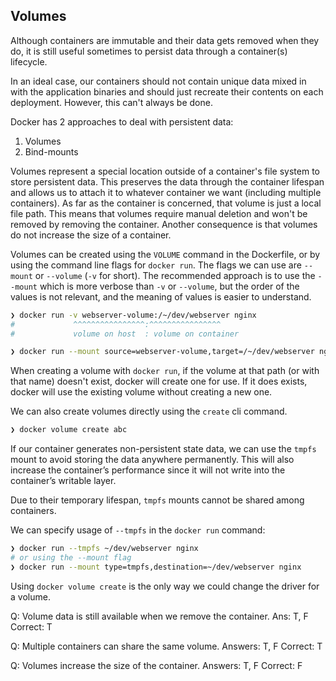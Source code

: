 ## Volumes

Although containers are immutable and their data gets removed when they do, it is still useful sometimes to persist data through a container(s) lifecycle.

In an ideal case, our containers should not contain unique data mixed in with the application binaries and should just recreate their contents on each deployment. However, this can't always be done.

Docker has 2 approaches to deal with persistent data:

1. Volumes
2. Bind-mounts

Volumes represent a special location outside of a container's file system to store persistent data. This preserves the data through the container lifespan and allows us to attach it to whatever container we want (including multiple containers). As far as the container is concerned, that volume is just a local file path. This means that volumes require manual deletion and won't be removed by removing the container. Another consequence is that volumes do not increase the size of a container.

Volumes can be created using the `VOLUME` command in the Dockerfile, or by using the command line flags for `docker run`. The flags we can use are `--mount` or `--volume` (`-v` for short). The recommended approach is to use the `--mount` which is more verbose than `-v` or `--volume`, but the order of the values is not relevant, and the meaning of values is easier to understand.

```bash
❯ docker run -v webserver-volume:/~/dev/webserver nginx
#             ^^^^^^^^^^^^^^^^:^^^^^^^^^^^^^^^^
#             volume on host  : volume on container
```

```bash
❯ docker run --mount source=webserver-volume,target=/~/dev/webserver nginx
```

When creating a volume with `docker run`, if the volume at that path (or with that name) doesn't exist, docker will create one for use. If it does exists, docker will use the existing volume without creating a new one.

We can also create volumes directly using the `create` cli command.

```bash
❯ docker volume create abc
```

If our container generates non-persistent state data, we can use the `tmpfs` mount to avoid storing the data anywhere permanently. This will also increase the container’s performance since it will not write into the container’s writable layer.

Due to their temporary lifespan, `tmpfs` mounts cannot be shared among containers.

We can specify usage of `--tmpfs` in the `docker run` command:

```bash
❯ docker run --tmpfs ~/dev/webserver nginx
# or using the --mount flag
❯ docker run --mount type=tmpfs,destination=~/dev/webserver nginx
```

Using `docker volume create` is the only way we could change the driver for a volume.

Q: Volume data is still available when we remove the container.
Ans: T, F
Correct: T

Q: Multiple containers can share the same volume.
Answers: T, F
Correct: T

Q: Volumes increase the size of the container.
Answers: T, F
Correct: F
